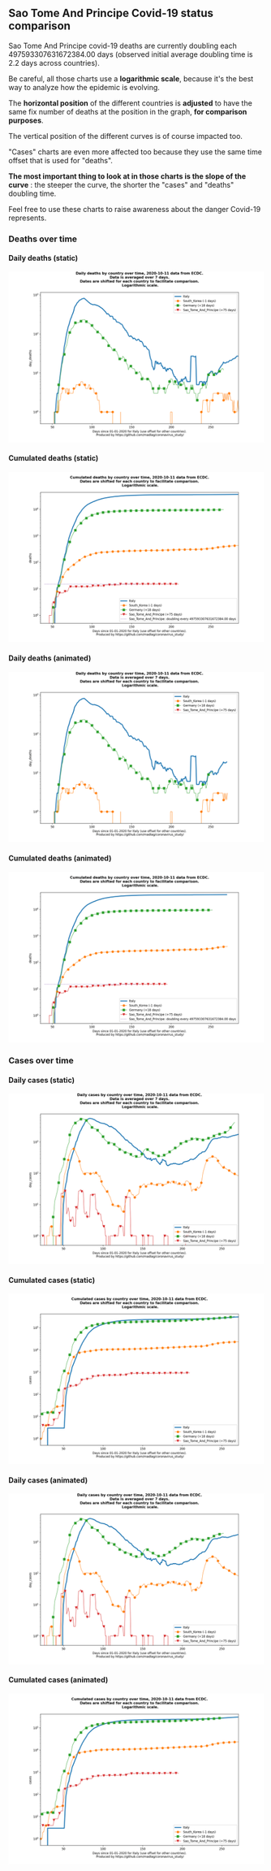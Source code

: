 ## Sao Tome And Principe Covid-19 status comparison 

Sao Tome And Principe covid-19 deaths are currently doubling each 497593307631672384.00 days (observed initial average doubling time is 2.2 days across countries).



Be careful, all those charts use a **logarithmic scale**, because it's the best way to analyze how the epidemic is evolving.
 
The **horizontal position** of the different countries is **adjusted** to have the same fix number of deaths at the position in the graph, **for comparison purposes**.

The vertical position of the different curves is of course impacted too.

"Cases" charts are even more affected too because they use the same time offset that is used for "deaths".

**The most important thing to look at in those charts is the slope of the curve** : the steeper the curve, the shorter the "cases" and "deaths" doubling time.

Feel free to use these charts to raise awareness about the danger Covid-19 represents. 


 
### Deaths over time
 
#### Daily deaths (static)
![Sao Tome And Principe covid-19 daily deaths static chart](https://raw.githubusercontent.com/madlag/coronavirus_study/master/notebooks/graphs/2020-10-11/countries/Sao_Tome_And_Principe/2020-10-11_Sao_Tome_And_Principe_day_deaths.png "Sao Tome And Principe covid-19 day_deaths static chart")   
 
#### Cumulated deaths (static)
![Sao Tome And Principe covid-19 cumulated deaths static chart](https://raw.githubusercontent.com/madlag/coronavirus_study/master/notebooks/graphs/2020-10-11/countries/Sao_Tome_And_Principe/2020-10-11_Sao_Tome_And_Principe_deaths.png "Sao Tome And Principe covid-19 deaths static chart")   
 
#### Daily deaths (animated)
![Sao Tome And Principe covid-19 daily deaths animated chart](https://raw.githubusercontent.com/madlag/coronavirus_study/master/notebooks/graphs/2020-10-11/countries/Sao_Tome_And_Principe/2020-10-11_Sao_Tome_And_Principe_day_deaths.gif "Sao Tome And Principe covid-19 day_deaths animated chart")   
 
#### Cumulated deaths (animated)
![Sao Tome And Principe covid-19 cumulated deaths animated chart](https://raw.githubusercontent.com/madlag/coronavirus_study/master/notebooks/graphs/2020-10-11/countries/Sao_Tome_And_Principe/2020-10-11_Sao_Tome_And_Principe_deaths.gif "Sao Tome And Principe covid-19 deaths animated chart")   

 
### Cases over time
 
#### Daily cases (static)
![Sao Tome And Principe covid-19 daily cases static chart](https://raw.githubusercontent.com/madlag/coronavirus_study/master/notebooks/graphs/2020-10-11/countries/Sao_Tome_And_Principe/2020-10-11_Sao_Tome_And_Principe_day_cases.png "Sao Tome And Principe covid-19 day_cases static chart")   
 
#### Cumulated cases (static)
![Sao Tome And Principe covid-19 cumulated cases static chart](https://raw.githubusercontent.com/madlag/coronavirus_study/master/notebooks/graphs/2020-10-11/countries/Sao_Tome_And_Principe/2020-10-11_Sao_Tome_And_Principe_cases.png "Sao Tome And Principe covid-19 cases static chart")   
 
#### Daily cases (animated)
![Sao Tome And Principe covid-19 daily cases animated chart](https://raw.githubusercontent.com/madlag/coronavirus_study/master/notebooks/graphs/2020-10-11/countries/Sao_Tome_And_Principe/2020-10-11_Sao_Tome_And_Principe_day_cases.gif "Sao Tome And Principe covid-19 day_cases animated chart")   
 
#### Cumulated cases (animated)
![Sao Tome And Principe covid-19 cumulated cases animated chart](https://raw.githubusercontent.com/madlag/coronavirus_study/master/notebooks/graphs/2020-10-11/countries/Sao_Tome_And_Principe/2020-10-11_Sao_Tome_And_Principe_cases.gif "Sao Tome And Principe covid-19 cases animated chart")   

